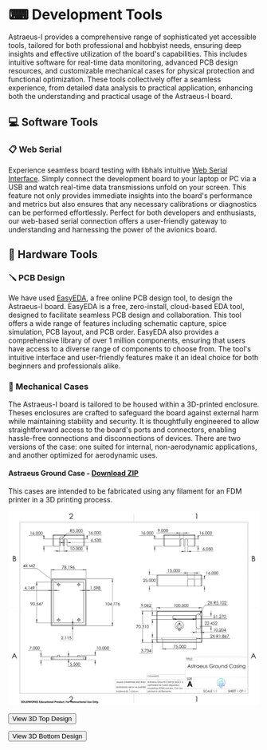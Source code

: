 # ⌨ Development Tools

Astraeus-I provides a comprehensive range of sophisticated yet accessible tools, tailored for both professional and hobbyist needs, ensuring deep insights and effective utilization of the board's capabilities. This includes intuitive software for real-time data monitoring, advanced PCB design resources, and customizable mechanical cases for physical protection and functional optimization. These tools collectively offer a seamless experience, from detailed data analysis to practical application, enhancing both the understanding and practical usage of the Astraeus-I board.

## 💻 Software Tools

### 📋 Web Serial

Experience seamless board testing with libhals intuitive <a href="https://libhal.github.io/web-serial/" target="_blank">Web Serial Interface</a>. Simply connect the development board to your laptop or PC via a USB and watch real-time data transmissions unfold on your screen. This feature not only provides immediate insights into the board's performance and metrics but also ensures that any necessary calibrations or diagnostics can be performed effortlessly. Perfect for both developers and enthusiasts, our web-based serial connection offers a user-friendly gateway to understanding and harnessing the power of the avionics board.

## 🔧 Hardware Tools

### 🪛 PCB Design

We have used <a href="https://easyeda.com/" target="_blank">EasyEDA</a>, a free online PCB design tool, to design the Astraeus-I board. EasyEDA is a free, zero-install, cloud-based EDA tool, designed to facilitate seamless PCB design and collaboration. This tool offers a wide range of features including schematic capture, spice simulation, PCB layout, and PCB order. EasyEDA also provides a comprehensive library of over 1 million components, ensuring that users have access to a diverse range of components to choose from. The tool's intuitive interface and user-friendly features make it an ideal choice for both beginners and professionals alike.

### 🏰 Mechanical Cases

The Astraeus-I board is tailored to be housed within a 3D-printed enclosure. Theses enclosures are crafted to safeguard the board against external harm while maintaining stability and security. It is thoughtfully engineered to allow straightforward access to the board's ports and connectors, enabling hassle-free connections and disconnections of devices. There are two versions of the case: one suited for internal, non-aerodynamic applications, and another optimized for aerodynamic uses.


#### Astraeus Ground Case - <a href="../../downloads/AstraeusAeroCase.zip" download>Download ZIP</a>
This cases are intended to be fabricated using any filament for an FDM printer in a 3D printing process.

<img src="../../assets/AstraeusCase2D.png" alt="2D Design of the Astraeus Aero Case" width=700>

<button id="toggle-model-top" class="underline-button">View 3D Top Design</button>
<div id="astra_ground_top" style="width: 600px; height: 400px; display: none;"></div>

<button id="toggle-model-bottom" class="underline-button">View 3D Bottom Design</button>
<div id="astra_ground_bottom" style="width: 600px; height: 400px; display: none;"></div>

<!-- Include Three.js and other necessary scripts -->
<script src="https://cdn.jsdelivr.net/npm/three@0.140.0/build/three.min.js"></script>
<script src="https://cdn.jsdelivr.net/npm/three@0.140.0/examples/js/loaders/STLLoader.js"></script>
<script src="https://cdn.jsdelivr.net/npm/three@0.140.0/examples/js/controls/OrbitControls.js"></script>



<script>
    let viewers = [];

    function getAssetPath(fileName) {
        const isLocal = window.location.hostname === 'localhost' || window.location.hostname === '127.0.0.1';
        return isLocal ? `../../assets/${fileName}` : `https://raw.githubusercontent.com/Astraeus-I/Astraeus-I.github.io/main/docs/assets/${fileName}`;
    }

    function setupSTLViewer(containerId, stlFileName) {
        let camera, scene, renderer, controls, mesh;
        let isUserInteracting = false, idleTime = 0, autoRotateSpeed = 0.3;
        const container = document.getElementById(containerId);

        initSTLViewer();
        window.addEventListener('resize', () => onWindowResize(containerId), false);

        function initSTLViewer() {
            scene = new THREE.Scene();
            scene.background = new THREE.Color(0xEEEEEE); // Changed background color

            camera = new THREE.PerspectiveCamera(75, container.offsetWidth / container.offsetHeight, 0.1, 1000);
            camera.position.set(10, 10, 20);

            renderer = new THREE.WebGLRenderer({ antialias: true });
            renderer.setSize(container.offsetWidth, container.offsetHeight);
            container.appendChild(renderer.domElement);

            controls = new THREE.OrbitControls(camera, renderer.domElement);
            controls.minDistance = 5;
            controls.maxDistance = 50;

            const gridHelper = new THREE.GridHelper(200, 50); // Added grid helper
            scene.add(gridHelper);

            const loader = new THREE.STLLoader();
            loader.load(getAssetPath(stlFileName), function (geometry) {
                const material = new THREE.MeshPhongMaterial({ color: 0x87CEEB, specular: 0x111111, shininess: 100 });
                mesh = new THREE.Mesh(geometry, material);
                geometry.translate(-50, 0, -50);

                mesh.scale.set(0.1, 0.1, 0.1);
                scene.add(mesh);

                camera.lookAt(mesh.position);
                controls.target.set(0, 0, 0);

                animate();
                controls.target.copy(mesh.position);

            });

            addLights();
        }

    function animate() {
        requestAnimationFrame(animate);

        if (!isUserInteracting) {
            idleTime += 0.01;
            if (idleTime > 5) { // 5 seconds of inactivity
                // Auto-rotate camera around the object
                const radius = 15; // Define the radius of the circular path
                camera.position.x = mesh.position.x + Math.cos(idleTime * autoRotateSpeed) * radius;
                camera.position.z = mesh.position.z + Math.sin(idleTime * autoRotateSpeed) * radius;
                camera.lookAt(mesh.position); // Make sure the camera always looks at the mesh
            }
        }

        controls.update();
        renderer.render(scene, camera);
    }

        function addLights() {
            const ambientLight = new THREE.AmbientLight(0x404040);
            scene.add(ambientLight);
            const directionalLight = new THREE.DirectionalLight(0xffffff, 0.5);
            directionalLight.position.set(1, 1, 1);
            scene.add(directionalLight);
        }

        viewers.push({ container, camera, renderer, scene });

        // Reset idle time on user interaction
        container.addEventListener('mousemove', () => {
            isUserInteracting = true;
            idleTime = 0;
        });
        container.addEventListener('mouseleave', () => isUserInteracting = false);
    }

    function onWindowResize(containerId) {
        const viewer = viewers.find(v => v.container.id === containerId);
        if (viewer) {
            viewer.camera.aspect = viewer.container.offsetWidth / viewer.container.offsetHeight;
            viewer.camera.updateProjectionMatrix();
            viewer.renderer.setSize(viewer.container.offsetWidth, viewer.container.offsetHeight);
        }
    }

    document.getElementById('toggle-model-top').addEventListener('click', function() {
        toggleVisibility('astra_ground_top');
    });

    document.getElementById('toggle-model-bottom').addEventListener('click', function() {
        toggleVisibility('astra_ground_bottom');
    });

    function toggleVisibility(containerId) {
        const container = document.getElementById(containerId);
        const isVisible = container.style.display !== 'none';
        container.style.display = isVisible ? 'none' : 'block';

        if (!isVisible) {
            onWindowResize(containerId);
        }
    }

    // Initialize viewers for each STL file
    setupSTLViewer('astra_ground_top', 'AstraeusGroundCasingTop.STL');
    setupSTLViewer('astra_ground_bottom', 'AstraeusGroundCasingBottom.STL');
</script>
